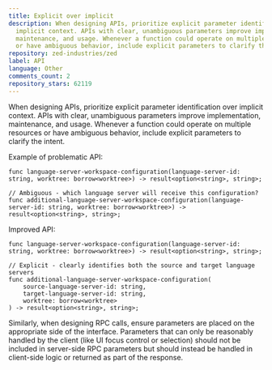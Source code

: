 ```yaml
---
title: Explicit over implicit
description: When designing APIs, prioritize explicit parameter identification over
  implicit context. APIs with clear, unambiguous parameters improve implementation,
  maintenance, and usage. Whenever a function could operate on multiple resources
  or have ambiguous behavior, include explicit parameters to clarify the intent.
repository: zed-industries/zed
label: API
language: Other
comments_count: 2
repository_stars: 62119
---
```


When designing APIs, prioritize explicit parameter identification over implicit context. APIs with clear, unambiguous parameters improve implementation, maintenance, and usage. Whenever a function could operate on multiple resources or have ambiguous behavior, include explicit parameters to clarify the intent.

Example of problematic API:
```
func language-server-workspace-configuration(language-server-id: string, worktree: borrow<worktree>) -> result<option<string>, string>;

// Ambiguous - which language server will receive this configuration?
func additional-language-server-workspace-configuration(language-server-id: string, worktree: borrow<worktree>) -> result<option<string>, string>;
```

Improved API:
```
func language-server-workspace-configuration(language-server-id: string, worktree: borrow<worktree>) -> result<option<string>, string>;

// Explicit - clearly identifies both the source and target language servers
func additional-language-server-workspace-configuration(
    source-language-server-id: string, 
    target-language-server-id: string,
    worktree: borrow<worktree>
) -> result<option<string>, string>;
```

Similarly, when designing RPC calls, ensure parameters are placed on the appropriate side of the interface. Parameters that can only be reasonably handled by the client (like UI focus control or selection) should not be included in server-side RPC parameters but should instead be handled in client-side logic or returned as part of the response.